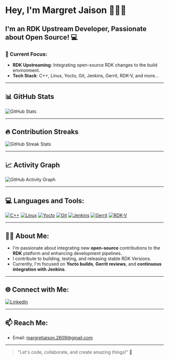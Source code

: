 # Hey, I'm Margret Jaison 🙋🏻‍♀️

## I'm an RDK Upstream Developer, Passionate about Open Source! 💻

### 🌱 Current Focus:
- **RDK Upstreaming**: Integrating open-source RDK changes to the build environment.
- **Tech Stack**: C++, Linux, Yocto, Git, Jenkins, Gerrit, RDK-V, and more...

---

## 📊 GitHub Stats

![GitHub Stats](https://github-readme-stats.vercel.app/api?username=Margret-Jaison&count_private=true&show_icons=true&theme=react)

---

## 🔥 Contribution Streaks

![GitHub Streak Stats](https://streak-stats.demolab.com/?user=Margret-Jaison&theme=react)

---

## 📈 Activity Graph

![GitHub Activity Graph](https://github-readme-activity-graph.vercel.app/graph?username=Margret-jaison&bg_color=21232a&color=a8eeff&line=61dafb&point=f0fcff&area=true&hide_border=false)

---

## 💻 Languages and Tools:
[![C++](https://img.shields.io/badge/-C%2B%2B-black?style=flat&logo=cplusplus)](https://www.cprogramming.com)
[![Linux](https://img.shields.io/badge/Linux-black?style=flat&logo=linux)](https://www.kernel.org)
[![Yocto](https://img.shields.io/badge/Yocto-black?style=flat&logo=yocto)](https://www.yoctoproject.org)
[![Git](https://img.shields.io/badge/Git-black?style=flat&logo=git)](https://git-scm.com)
[![Jenkins](https://img.shields.io/badge/Jenkins-black?style=flat&logo=jenkins)](https://www.jenkins.io)
[![Gerrit](https://img.shields.io/badge/Gerrit-black?style=flat&logo=gerrit)](https://www.gerritcodereview.com)
[![RDK-V](https://img.shields.io/badge/RDK%2DV-black?style=flat&logo=rdk)](https://www.rdkcentral.com)

---

## 🧑‍💻 About Me:
- I'm passionate about integrating new **open-source** contributions to the **RDK** platform and enhancing development pipelines.
- I contribute to building, testing, and releasing stable RDK Versions.
- Currently, I'm focused on **Yocto builds**, **Gerrit reviews**, and **continuous integration with Jenkins**.

---



## 🌐 Connect with Me:
[![LinkedIn](https://img.shields.io/badge/LinkedIn-blue?style=flat&logo=linkedin)](https://linkedin.com/in/margret-jaison)


---

## 📫 Reach Me:
- Email: [margretjaison.2609@gmail.com](mailto:your-email@example.com)

---

> "Let's code, collaborate, and create amazing things!" 🚀

